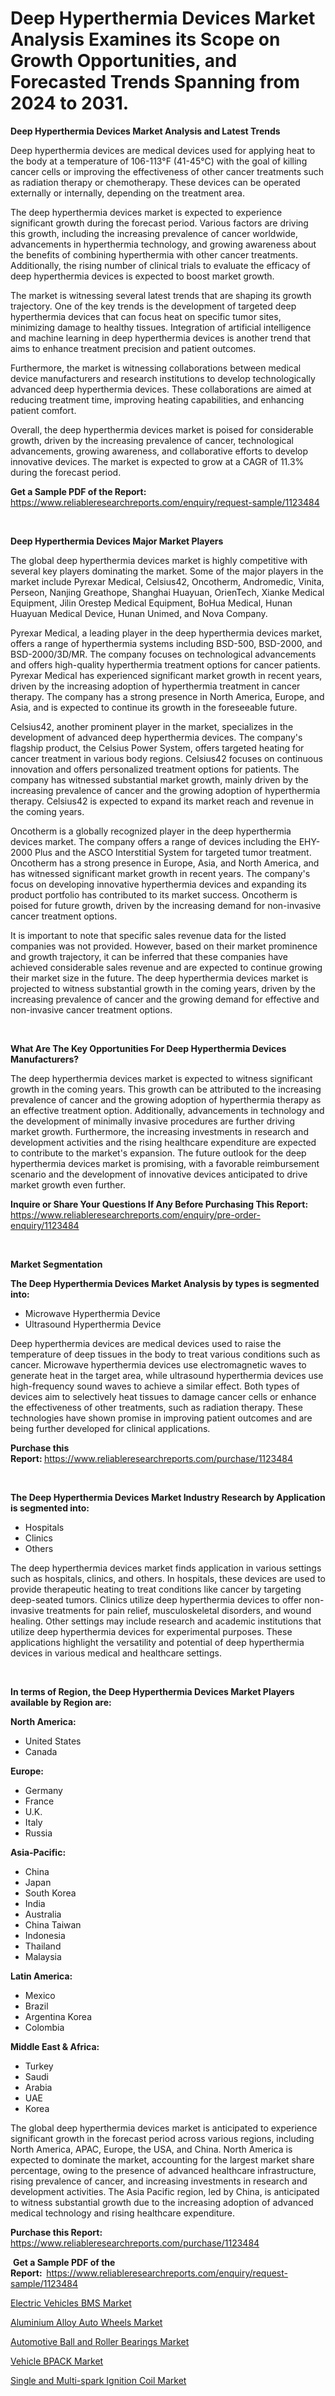 <p><h1>Deep Hyperthermia Devices Market Analysis Examines its Scope on Growth Opportunities, and Forecasted Trends Spanning from 2024 to 2031.</h1></p><p><strong>Deep Hyperthermia Devices Market Analysis and Latest Trends</strong></p>
<p><p>Deep hyperthermia devices are medical devices used for applying heat to the body at a temperature of 106-113°F (41-45°C) with the goal of killing cancer cells or improving the effectiveness of other cancer treatments such as radiation therapy or chemotherapy. These devices can be operated externally or internally, depending on the treatment area.</p><p>The deep hyperthermia devices market is expected to experience significant growth during the forecast period. Various factors are driving this growth, including the increasing prevalence of cancer worldwide, advancements in hyperthermia technology, and growing awareness about the benefits of combining hyperthermia with other cancer treatments. Additionally, the rising number of clinical trials to evaluate the efficacy of deep hyperthermia devices is expected to boost market growth.</p><p>The market is witnessing several latest trends that are shaping its growth trajectory. One of the key trends is the development of targeted deep hyperthermia devices that can focus heat on specific tumor sites, minimizing damage to healthy tissues. Integration of artificial intelligence and machine learning in deep hyperthermia devices is another trend that aims to enhance treatment precision and patient outcomes.</p><p>Furthermore, the market is witnessing collaborations between medical device manufacturers and research institutions to develop technologically advanced deep hyperthermia devices. These collaborations are aimed at reducing treatment time, improving heating capabilities, and enhancing patient comfort.</p><p>Overall, the deep hyperthermia devices market is poised for considerable growth, driven by the increasing prevalence of cancer, technological advancements, growing awareness, and collaborative efforts to develop innovative devices. The market is expected to grow at a CAGR of 11.3% during the forecast period.</p></p>
<p><strong>Get a Sample PDF of the Report:&nbsp;</strong> <a href="https://www.reliableresearchreports.com/enquiry/request-sample/1123484">https://www.reliableresearchreports.com/enquiry/request-sample/1123484</a></p>
<p>&nbsp;</p>
<p><strong>Deep Hyperthermia Devices Major Market Players</strong></p>
<p><p>The global deep hyperthermia devices market is highly competitive with several key players dominating the market. Some of the major players in the market include Pyrexar Medical, Celsius42, Oncotherm, Andromedic, Vinita, Perseon, Nanjing Greathope, Shanghai Huayuan, OrienTech, Xianke Medical Equipment, Jilin Orestep Medical Equipment, BoHua Medical, Hunan Huayuan Medical Device, Hunan Unimed, and Nova Company.</p><p>Pyrexar Medical, a leading player in the deep hyperthermia devices market, offers a range of hyperthermia systems including BSD-500, BSD-2000, and BSD-2000/3D/MR. The company focuses on technological advancements and offers high-quality hyperthermia treatment options for cancer patients. Pyrexar Medical has experienced significant market growth in recent years, driven by the increasing adoption of hyperthermia treatment in cancer therapy. The company has a strong presence in North America, Europe, and Asia, and is expected to continue its growth in the foreseeable future.</p><p>Celsius42, another prominent player in the market, specializes in the development of advanced deep hyperthermia devices. The company's flagship product, the Celsius Power System, offers targeted heating for cancer treatment in various body regions. Celsius42 focuses on continuous innovation and offers personalized treatment options for patients. The company has witnessed substantial market growth, mainly driven by the increasing prevalence of cancer and the growing adoption of hyperthermia therapy. Celsius42 is expected to expand its market reach and revenue in the coming years.</p><p>Oncotherm is a globally recognized player in the deep hyperthermia devices market. The company offers a range of devices including the EHY-2000 Plus and the ASCO Interstitial System for targeted tumor treatment. Oncotherm has a strong presence in Europe, Asia, and North America, and has witnessed significant market growth in recent years. The company's focus on developing innovative hyperthermia devices and expanding its product portfolio has contributed to its market success. Oncotherm is poised for future growth, driven by the increasing demand for non-invasive cancer treatment options.</p><p>It is important to note that specific sales revenue data for the listed companies was not provided. However, based on their market prominence and growth trajectory, it can be inferred that these companies have achieved considerable sales revenue and are expected to continue growing their market size in the future. The deep hyperthermia devices market is projected to witness substantial growth in the coming years, driven by the increasing prevalence of cancer and the growing demand for effective and non-invasive cancer treatment options.</p></p>
<p>&nbsp;</p>
<p><strong>What Are The Key Opportunities For Deep Hyperthermia Devices Manufacturers?</strong></p>
<p><p>The deep hyperthermia devices market is expected to witness significant growth in the coming years. This growth can be attributed to the increasing prevalence of cancer and the growing adoption of hyperthermia therapy as an effective treatment option. Additionally, advancements in technology and the development of minimally invasive procedures are further driving market growth. Furthermore, the increasing investments in research and development activities and the rising healthcare expenditure are expected to contribute to the market's expansion. The future outlook for the deep hyperthermia devices market is promising, with a favorable reimbursement scenario and the development of innovative devices anticipated to drive market growth even further.</p></p>
<p><strong>Inquire or Share Your Questions If Any Before Purchasing This Report:</strong> <a href="https://www.reliableresearchreports.com/enquiry/pre-order-enquiry/1123484">https://www.reliableresearchreports.com/enquiry/pre-order-enquiry/1123484</a></p>
<p>&nbsp;</p>
<p><strong>Market Segmentation</strong></p>
<p><strong>The Deep Hyperthermia Devices Market Analysis by types is segmented into:</strong></p>
<p><ul><li>Microwave Hyperthermia Device</li><li>Ultrasound Hyperthermia Device</li></ul></p>
<p><p>Deep hyperthermia devices are medical devices used to raise the temperature of deep tissues in the body to treat various conditions such as cancer. Microwave hyperthermia devices use electromagnetic waves to generate heat in the target area, while ultrasound hyperthermia devices use high-frequency sound waves to achieve a similar effect. Both types of devices aim to selectively heat tissues to damage cancer cells or enhance the effectiveness of other treatments, such as radiation therapy. These technologies have shown promise in improving patient outcomes and are being further developed for clinical applications.</p></p>
<p><strong>Purchase this Report:&nbsp;</strong><a href="https://www.reliableresearchreports.com/purchase/1123484">https://www.reliableresearchreports.com/purchase/1123484</a></p>
<p>&nbsp;</p>
<p><strong>The Deep Hyperthermia Devices Market Industry Research by Application is segmented into:</strong></p>
<p><ul><li>Hospitals</li><li>Clinics</li><li>Others</li></ul></p>
<p><p>The deep hyperthermia devices market finds application in various settings such as hospitals, clinics, and others. In hospitals, these devices are used to provide therapeutic heating to treat conditions like cancer by targeting deep-seated tumors. Clinics utilize deep hyperthermia devices to offer non-invasive treatments for pain relief, musculoskeletal disorders, and wound healing. Other settings may include research and academic institutions that utilize deep hyperthermia devices for experimental purposes. These applications highlight the versatility and potential of deep hyperthermia devices in various medical and healthcare settings.</p></p>
<p>&nbsp;</p>
<p><strong>In terms of Region, the Deep Hyperthermia Devices Market Players available by Region are:</strong></p>
<p>
    <p> <strong> North America: </strong>
        <ul>
            <li>United States</li>
            <li>Canada</li>
        </ul>
        </p> 
    <p> <strong> Europe: </strong>
        <ul>
            <li>Germany</li>
            <li>France</li>
            <li>U.K.</li>
            <li>Italy</li>
            <li>Russia</li>
        </ul>
        </p> 
    <p> <strong> Asia-Pacific: </strong>
        <ul>
            <li>China</li>
            <li>Japan</li>
            <li>South Korea</li>
            <li>India</li>
            <li>Australia</li>
            <li>China Taiwan</li>
            <li>Indonesia</li>
            <li>Thailand</li>
            <li>Malaysia</li>
        </ul>
        </p> 
    <p> <strong> Latin America: </strong>
        <ul>
            <li>Mexico</li>
            <li>Brazil</li>
            <li>Argentina Korea</li>
            <li>Colombia</li>
        </ul>
        </p> 
    <p> <strong> Middle East & Africa: </strong>
        <ul>
            <li>Turkey</li>
            <li>Saudi</li>
            <li>Arabia</li>
            <li>UAE</li>
            <li>Korea</li>
        </ul>
    </p>
    </p>
<p><p>The global deep hyperthermia devices market is anticipated to experience significant growth in the forecast period across various regions, including North America, APAC, Europe, the USA, and China. North America is expected to dominate the market, accounting for the largest market share percentage, owing to the presence of advanced healthcare infrastructure, rising prevalence of cancer, and increasing investments in research and development activities. The Asia Pacific region, led by China, is anticipated to witness substantial growth due to the increasing adoption of advanced medical technology and rising healthcare expenditure.</p></p>
<p><strong>Purchase this Report: </strong><a href="https://www.reliableresearchreports.com/purchase/1123484">https://www.reliableresearchreports.com/purchase/1123484</a></p>
<p>&nbsp;<strong>Get a Sample PDF of the Report:&nbsp;&nbsp;</strong><a href="https://www.reliableresearchreports.com/enquiry/request-sample/1123484">https://www.reliableresearchreports.com/enquiry/request-sample/1123484</a></p>
<p><strong></strong></p>
<p><p><a href="https://medium.com/@bobbyrobinson56/electric-vehicles-bms-market-the-key-to-successful-business-strategy-forecast-till-2031-eb07641cfd28">Electric Vehicles BMS Market</a></p><p><a href="https://medium.com/p/b970a3a6fb3d/edit">Aluminium Alloy Auto Wheels Market</a></p><p><a href="https://medium.com/@bobbyrobinson56/automotive-ball-and-roller-bearings-market-size-cagr-trends-2024-2030-9789f1fc393f">Automotive Ball and Roller Bearings Market</a></p><p><a href="https://medium.com/@bobbyrobinson56/vehicle-bpack-market-size-cagr-trends-2024-2030-6ce0c33978e9">Vehicle BPACK Market</a></p><p><a href="https://medium.com/@bobbyrobinson56/single-and-multi-spark-ignition-coil-market-report-reveals-the-latest-trends-and-growth-c55502f679d2">Single and Multi-spark Ignition Coil Market</a></p></p>